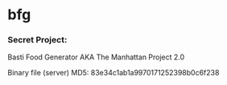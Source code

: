 # bfg

### Secret Project:
Basti Food Generator AKA The Manhattan Project 2.0

Binary file (server) MD5: 83e34c1ab1a9970171252398b0c6f238
